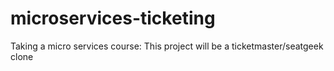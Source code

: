 # microservices-ticketing
Taking a micro services course: This project will be a ticketmaster/seatgeek clone
